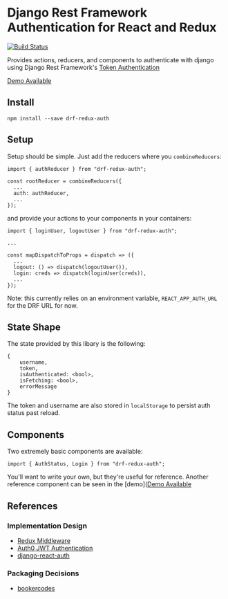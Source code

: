 # Django Rest Framework Authentication for React and Redux

[![Build Status](https://travis-ci.org/jamstooks/drf-redux-auth.svg?branch=master)](https://travis-ci.org/jamstooks/drf-redux-auth)

Provides actions, reducers, and components to authenticate with
django using Django Rest Framework's
[Token Authentication](http://www.django-rest-framework.org/api-guide/authentication/#tokenauthentication)

[Demo Available](https://github.com/jamstooks/drf-redux-auth-demo)

## Install

    npm install --save drf-redux-auth

## Setup

Setup should be simple. Just add the reducers where you `combineReducers`:

    import { authReducer } from "drf-redux-auth";
    
    const rootReducer = combineReducers({
      ...
      auth: authReducer,
      ...
    });
    
and provide your actions to your components in your containers:

    import { loginUser, logoutUser } from "drf-redux-auth";
    
    ...
    
    const mapDispatchToProps = dispatch => ({
      ...
      logout: () => dispatch(logoutUser()),
      login: creds => dispatch(loginUser(creds)),
      ...
    });
    
Note: this currently relies on an environment variable,
`REACT_APP_AUTH_URL` for the DRF URL for now.
    
## State Shape

The state provided by this libary is the following:

    {
        username,
        token,
        isAuthenticated: <bool>,
        isFetching: <bool>,
        errorMessage
    }
    
The token and username are also stored in `localStorage`
to persist auth status past reload.
    
## Components

Two extremely basic components are available:

    import { AuthStatus, Login } from "drf-redux-auth";
    
You'll want to write your own, but they're useful for reference.
Another reference component can be seen in the
[demo]([Demo Available](https://github.com/jamstooks/drf-redux-auth-demo)
    
## References

### Implementation Design

 - [Redux Middleware](https://redux.js.org/advanced/middleware)
 - [Auth0 JWT Authentication](https://auth0.com/blog/secure-your-react-and-redux-app-with-jwt-authentication/)
 - [django-react-auth](https://github.com/geezhawk/django-react-auth)

### Packaging Decisions

 - [bookercodes](https://github.com/bookercodes/articles/blob/master/how-to-build-and-publish-es6-npm-modules-today-with-babel.md)
